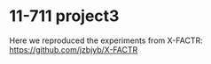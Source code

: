 # 11-711 project3

Here we reproduced the experiments from X-FACTR:
https://github.com/jzbjyb/X-FACTR

